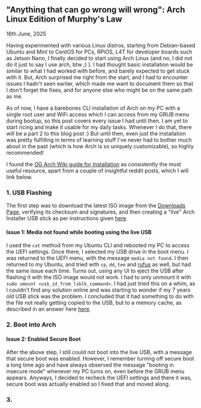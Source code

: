 ## "Anything that can go wrong will wrong": Arch Linux Edition of Murphy's Law

16th June, 2025

Having experimented with various Linux distros, starting from Debian-based Ubuntu and Mint to CentOS for PCs, RPiOS, L4T for developer boards such as Jetson Nano, I finally decided to start using Arch Linux (and no, I did not do it just to say I use arch, btw ;) ). I had thought basic installation would be similar to what I had worked with before, and barely expected to get stuck with it. But, Arch surprised me right from the start, and I had to encounter issues I hadn't seen earlier, which made me want to document them so that I don't forget the fixes, and for anyone else who might be on the same path as me.

As of now, I have a barebones CLI installation of Arch on my PC with a single root user and WiFi access which I can access from my GRUB menu during bootup, so this post covers every issue I had until then. I am yet to start ricing and make it usable for my daily tasks. Whenever I do that, there will be a part 2 to this blog post :) But until then, even just the installation was pretty fulfilling in terms of learning stuff I've never had to bother much about in the past (which is how Arch is so uniquely customizable), so highly recommended!

I found the [OG Arch Wiki guide for Installation](https://wiki.archlinux.org/title/Installation_guide) as consistently the most useful resource, apart from a couple of insightful reddit posts, which I will link below.

### 1. USB Flashing
The first step was to download the latest ISO image from the [Downloads Page](https://archlinux.org/download/), verifying its checksum and signatures, and then creating a "live" Arch Installer USB stick as per instructions given [here](https://wiki.archlinux.org/title/USB_flash_installation_medium). 

#### Issue 1: Media not found while booting using the live USB
I used the ```cat``` method from my Ubuntu CLI and rebooted my PC to access the UEFI settings. Once there, I selected my USB drive in the boot menu. I was returned to the UEFI menu, with the message ```media not found```. I then returned to my Ubuntu, and tried with ```cp```, ```dd```, ```tee``` and [rufus](http://rufus.ie/en/) as well, but had the same issue each time. Turns out, using any UI to eject the USB after flashing it with the ISO image would not work. I had to only unmount it with ```sudo umount <usb_id_from_lsblk_command>```. I had just tried this on a whim, as I couldn't find any solution online and was starting to wonder if my 7 years old USB stick was the problem. I concluded that it had something to do with the file not really getting copied to the USB, but to a memory cache, as described in an answer here [here](https://www.linux.org/threads/unmount-vs-eject.27273/).

### 2. Boot into Arch
#### Issue 2: Enabled Secure Boot
After the above step, I still could not boot into the live USB, with a message that secure boot was enabled. However, I remember turning off secure boot a long time ago and have always observed the message "booting in insecure mode" whenever my PC turns on, even before the GRUB menu appears. Anyways, I decided to recheck the UEFI settings and there it was, secure boot was actually enabled so I fixed that and moved along.


### 3. 
   

<!-- **Project description:** Lorem ipsum dolor sit amet, consectetur adipiscing elit, sed do eiusmod tempor incididunt ut labore et dolore magna aliqua. Ut enim ad minim veniam, quis nostrud exercitation ullamco laboris nisi ut aliquip ex ea commodo consequat. Duis aute irure dolor in reprehenderit in voluptate velit esse cillum dolore eu fugiat nulla pariatur. Excepteur sint occaecat cupidatat non proident, sunt in culpa qui officia deserunt mollit anim id est laborum.

### 1. Suggest hypotheses about the causes of observed phenomena

Sed ut perspiciatis unde omnis iste natus error sit voluptatem accusantium doloremque laudantium, totam rem aperiam, eaque ipsa quae ab illo inventore veritatis et quasi architecto beatae vitae dicta sunt explicabo. 

```javascript
if (isAwesome){
  return true
}
```

### 2. Assess assumptions on which statistical inference will be based

```javascript
if (isAwesome){
  return true
}
```

### 3. Support the selection of appropriate statistical tools and techniques

<img src="images/dummy_thumbnail.jpg?raw=true"/>

### 4. Provide a basis for further data collection through surveys or experiments

Sed ut perspiciatis unde omnis iste natus error sit voluptatem accusantium doloremque laudantium, totam rem aperiam, eaque ipsa quae ab illo inventore veritatis et quasi architecto beatae vitae dicta sunt explicabo. 

For more details see [GitHub Flavored Markdown](https://guides.github.com/features/mastering-markdown/). -->

